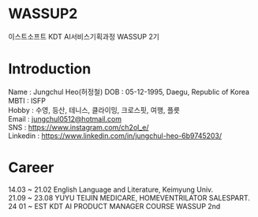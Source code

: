 # WASSUP2
이스트소프트 KDT AI서비스기획과정 WASSUP 2기

# Introduction
Name : Jungchul Heo(허정철) 
DOB : 05-12-1995, Daegu, Republic of Korea   
MBTI : ISFP   
Hobby : 수영, 등산, 테니스, 클라이밍, 크로스핏, 여행, 플릇   
Email : jungchul0512@hotmail.com  
SNS : https://www.instagram.com/ch2ol_e/  
Linkedin : https://www.linkedin.com/in/jungchul-heo-6b9745203/  

# Career
14.03 ~ 21.02 English Language and Literature, Keimyung Univ.  
21.09 ~ 23.08 YUYU TEIJIN MEDICARE, HOMEVENTRILATOR SALESPART.  
24 01 ~ EST KDT AI PRODUCT MANAGER COURSE WASSUP 2nd  
